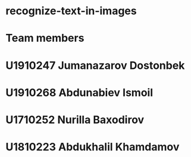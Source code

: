 # recognize-text-in-images

#    Team members
# U1910247 Jumanazarov Dostonbek
# U1910268 Abdunabiev Ismoil
# U1710252 Nurilla Baxodirov
# U1810223 Abdukhalil Khamdamov